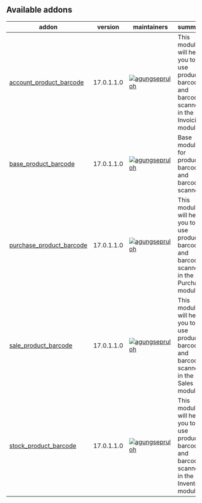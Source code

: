 [//]: # (addons)

Available addons
----------------
addon | version | maintainers | summary
--- | --- | --- | ---
[account_product_barcode](account_product_barcode/) | 17.0.1.1.0 | [![agungsepruloh](https://github.com/agungsepruloh.png?size=30px)](https://github.com/agungsepruloh) | This module will help you to use product barcode and barcode scanner in the Invoicing module.
[base_product_barcode](base_product_barcode/) | 17.0.1.1.0 | [![agungsepruloh](https://github.com/agungsepruloh.png?size=30px)](https://github.com/agungsepruloh) | Base module for product barcode and barcode scanner.
[purchase_product_barcode](purchase_product_barcode/) | 17.0.1.1.0 | [![agungsepruloh](https://github.com/agungsepruloh.png?size=30px)](https://github.com/agungsepruloh) | This module will help you to use product barcode and barcode scanner in the Purchase module.
[sale_product_barcode](sale_product_barcode/) | 17.0.1.1.0 | [![agungsepruloh](https://github.com/agungsepruloh.png?size=30px)](https://github.com/agungsepruloh) | This module will help you to use product barcode and barcode scanner in the Sales module.
[stock_product_barcode](stock_product_barcode/) | 17.0.1.1.0 | [![agungsepruloh](https://github.com/agungsepruloh.png?size=30px)](https://github.com/agungsepruloh) | This module will help you to use product barcode and barcode scanner in the Inventory module.

[//]: # (end addons)